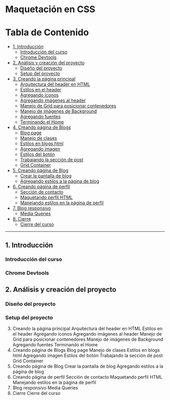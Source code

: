 # Maquetación en CSS

### 

# Tabla de Contenido

- [1. Introducción](#1-Introducción)
  - [Introducción del curso](#Introducción-del-curso)
  - [Chrome Devtools](#Chrome-Devtools)
- [2. Análisis y creación del proyecto](#2-Análisis-y-creación-del-proyecto)
  - [Diseño del proyecto](#Diseño-del-proyecto)
  - [Setup del proyecto](#Setup-del-proyecto)
- [3. Creando la página principal](#3-Creando-la-página-principal)
  - [Arquitectura del header en HTML](#Arquitectura-del-header-en-HTML)
  - [Estilos en el header](#Estilos-en-el-header)
  - [Agregando íconos](#Agregando-íconos)
  - [Agregando imágenes al header](#Agregando-imágenes-al-header)
  - [Manejo de Grid para posicionar contenedores](#Manejo-de-Grid-para-posicionar-contenedores)
  - [Manejo de imágenes de Background](#Manejo-de-imágenes-de-Background)
  - [Agregando fuentes](#Agregando-fuentes)
  - [Terminando el Home](#Terminando-el-Home)
- [4. Creando página de Blogs](#4-Creando-página-de-Blogs)
  - [Blog page](#Blog-page)
  - [Manejo de clases](#Manejo-de-clases)
  - [Estilos en blogs html](#Estilos-en-blogs-html)
  - [Agregando imagen](#Agregando-imagen)
  - [Estilos del botón](#Estilos-del-botón)
  - [Trabajando la sección de post](#Trabajando-la-sección-de-post)
  - [Grid Container](#Grid-Container)
- [5. Creando página de Blog](#5-Creando-página-de-Blog)
  - [Crear la pantalla de blog](#Crear-la-pantalla-de-blog)
  - [Agregando estilos a la página de blog](#Agregando-estilos-a-la-página-de-blog)
- [6. Creando página de perfil](#6-Creando-página-de-perfil)
  - [Sección de contacto](#Sección-de-contacto)
  - [Maquetando perfil HTML](#Maquetando-perfil-HTML)
  - [Manejando estilos en la página de perfil](#Manejando-estilos-en-la-página-de-perfil)
- [7. Blog responsivo](#7-Blog-responsivo)
  - [Media Queries](#Media-Queries)
- [8. Cierre](#8-Cierre)
  - [Cierre del curso](#Cierre-del-curso)

---

## 1. Introducción

### Introducción del curso


### Chrome Devtools


## 2. Análisis y creación del proyecto

### Diseño del proyecto


### Setup del proyecto


3. Creando la página principal
Arquitectura del header en HTML
Estilos en el header
Agregando íconos
Agregando imágenes al header
Manejo de Grid para posicionar contenedores
Manejo de imágenes de Background
Agregando fuentes
Terminando el Home
4. Creando página de Blogs
Blog page
Manejo de clases
Estilos en blogs html
Agregando imagen
Estilos del botón
Trabajando la sección de post
Grid Container
5. Creando página de Blog
Crear la pantalla de blog
Agregando estilos a la página de blog
6. Creando página de perfil
Sección de contacto
Maquetando perfil HTML
Manejando estilos en la página de perfil
7. Blog responsivo
Media Queries
8. Cierre
Cierre del curso
